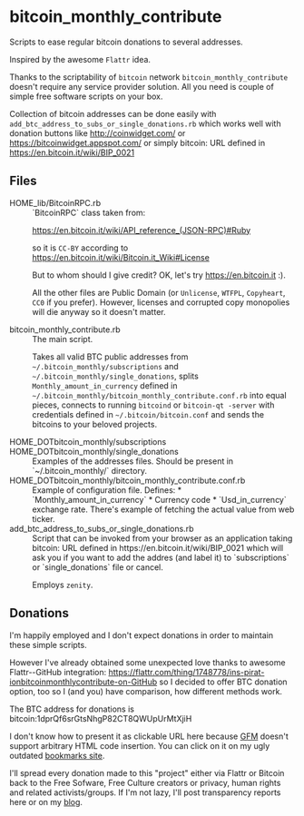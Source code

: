 bitcoin_monthly_contribute
==========================

Scripts to ease regular bitcoin donations to several addresses.

Inspired by the awesome `Flattr` idea.

Thanks to the scriptability of `bitcoin` network `bitcoin_monthly_contribute` doesn't require any service provider solution. All you need is couple of simple free software scripts on your box.

Collection of bitcoin addresses can be done easily with `add_btc_address_to_subs_or_single_donations.rb` which works well with donation buttons like http://coinwidget.com/ or https://bitcoinwidget.appspot.com/ or simply bitcoin: URL defined in https://en.bitcoin.it/wiki/BIP_0021

Files
-----

<dl>
  <dt>HOME_lib/BitcoinRPC.rb</dt>
  <dd>`BitcoinRPC` class taken from:

  https://en.bitcoin.it/wiki/API_reference_(JSON-RPC)#Ruby

  so it is `CC-BY` according to https://en.bitcoin.it/wiki/Bitcoin.it_Wiki#License

  But to whom should I give credit? OK, let's try https://en.bitcoin.it :).

  All the other files are Public Domain (or `Unlicense`, `WTFPL`, `Copyheart`, `CC0` if you prefer). However, licenses and corrupted copy monopolies will die anyway so it doesn't matter.</dd>
  <dt>bitcoin_monthly_contribute.rb</dt>
  <dd> The main script.

  Takes all valid BTC public addresses from `~/.bitcoin_monthly/subscriptions` and  `~/.bitcoin_monthly/single_donations`, splits `Monthly_amount_in_currency` defined in `~/.bitcoin_monthly/bitcoin_monthly_contribute.conf.rb` into equal pieces, connects to running `bitcoind` or `bitcoin-qt -server` with credentials defined in `~/.bitcoin/bitcoin.conf` and sends the bitcoins to your beloved projects.</dd>
  <dt>HOME_DOTbitcoin_monthly/subscriptions</dt>
  <dt>HOME_DOTbitcoin_monthly/single_donations</dt>
  <dd>Examples of the addresses files. Should be present in `~/.bitcoin_monthly/` directory.</dd>
  <dt>HOME_DOTbitcoin_monthly/bitcoin_monthly_contribute.conf.rb</dt>
  <dd>Example of configuration file. Defines:
  * `Monthly_amount_in_currency`
  * Currency code
  * `Usd_in_currency` exchange rate. There's example of fetching the actual value from web ticker.</dd>
  <dt>add_btc_address_to_subs_or_single_donations.rb</dt>
  <dd>Script that can be invoked from your browser  as an application taking bitcoin: URL defined in https://en.bitcoin.it/wiki/BIP_0021 which will ask you if you want to add the addres (and label it) to `subscriptions` or `single_donations` file or cancel.

  Employs `zenity`.</dd>

Donations
---------

I'm happily employed and I don't expect donations in order to maintain these simple scripts.

However I've already obtained some unexpected love thanks to awesome Flattr--GitHub integration: https://flattr.com/thing/1748778/ins-pirat-ionbitcoinmonthlycontribute-on-GitHub so I decided to offer BTC donation option, too so I (and you) have comparison, how different methods work.

The BTC address for donations is bitcoin:1dprQf6srGtsNhgP82CT8QWUpUrMtXjiH

I don't know how to present it as clickable URL here because [GFM](https://help.github.com/articles/github-flavored-markdown) doesn't support arbitrary HTML code insertion. You can click on it on my ugly outdated [bookmarks site](http://lillek.wz.cz/).

I'll spread every donation made to this "project" either via Flattr or Bitcoin back to the Free Sofware, Free Culture creators or privacy, human rights and related activists/groups. If I'm not lazy, I'll post transparency reports here or on my [blog](https://diasp.org/u/fill_io).
